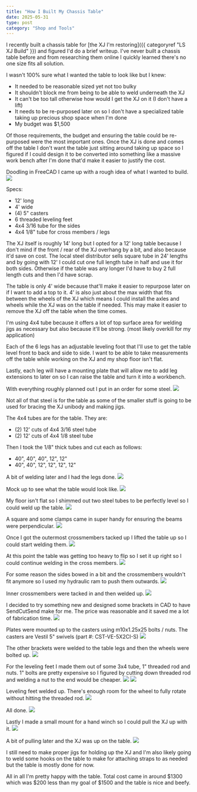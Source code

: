 ```yaml
---
title: "How I Built My Chassis Table"
date: 2025-05-31
type: post
category: "Shop and Tools"
---
```


I recently built a chassis table for [the XJ I'm restoring]({{ categoryref "LS XJ Build" }}) and figured I'd do a brief writeup. I've never built a chassis table before and from researching them online I quickly learned there's no one size fits all solution.

I wasn't 100% sure what I wanted the table to look like but I knew:

- It needed to be reasonable sized yet not too bulky
- It shouldn't block me from being to be able to weld underneath the XJ
- It can't be too tall otherwise how would I get the XJ on it (I don't have a lift)
- It needs to be re-purposed later on so I don't have a specialized table taking up precious shop space when I'm done
- My budget was $1,500

Of those requirements, the budget and ensuring the table could be re-purposed were the most important ones. Once the XJ is done and comes off the table I don't want the table just sitting around taking up space so I figured if I could design it to be converted into something like a massive work bench after I'm done that'd make it easier to justify the cost.

Doodling in FreeCAD I came up with a rough idea of what I wanted to build.
![](./images/1.png)

Specs:

- 12' long
- 4' wide
- (4) 5" casters
- 6 threaded leveling feet
- 4x4 3/16 tube for the sides
- 4x4 1/8" tube for cross members / legs

The XJ itself is roughly 14' long but I opted for a 12' long table because I don't mind if the front / rear of the XJ overhang by a bit, and also because it'd save on cost. The local steel distributor sells square tube in 24' lengths and by going with 12' I could cut one full length tube in half and use it for both sides. Otherwise if the table was any longer I'd have to buy 2 full length cuts and then I'd have scrap.

The table is only 4' wide because that'll make it easier to repurpose later on if I want to add a top to it. 4' is also just about the max width that fits between the wheels of the XJ which means I could install the axles and wheels while the XJ was on the table if needed. This may make it easier to remove the XJ off the table when the time comes.

I'm using 4x4 tube because it offers a lot of top surface area for welding jigs as necessary but also because it'll be strong. (most likely overkill for my application)

Each of the 6 legs has an adjustable leveling foot that I'll use to get the table level front to back and side to side. I want to be able to take measurements off the table while working on the XJ and my shop floor isn't flat.

Lastly, each leg will have a mounting plate that will allow me to add leg extensions to later on so I can raise the table and turn it into a workbench.

With everything roughly planned out I put in an order for some steel.
![](./images/2.jpg)

Not all of that steel is for the table as some of the smaller stuff is going to be used for bracing the XJ unibody and making jigs.

The 4x4 tubes are for the table. They are:

- (2) 12' cuts of 4x4 3/16 steel tube
- (2) 12' cuts of 4x4 1/8 steel tube

Then I took the 1/8" thick tubes and cut each as follows:

- 40", 40", 40", 12", 12"
- 40", 40", 12", 12", 12", 12"

A bit of welding later and I had the legs done.
![](./images/3.jpg)

Mock up to see what the table would look like.
![](./images/4.jpg)

My floor isn't flat so I shimmed out two steel tubes to be perfectly level so I could weld up the table.
![](./images/5.jpg)

A square and some clamps came in super handy for ensuring the beams were perpendicular.
![](./images/6.jpg)

Once I got the outermost crossmembers tacked up I lifted the table up so I could start welding them.
![](./images/7.jpg)

At this point the table was getting too heavy to flip so I set it up right so I could continue welding in the cross members.
![](./images/8.jpg)

For some reason the sides bowed in a bit and the crossmembers wouldn't fit anymore so I used my hydraulic ram to push them outwards.
![](./images/9.jpg)

Inner crossmembers were tacked in and then welded up.
![](./images/11.jpg)

I decided to try something new and designed some brackets in CAD to have SendCutSend make for me. The price was reasonable and it saved me a lot of fabrication time.
![](./images/12.jpg)

Plates were mounted up to the casters using m10x1.25x25 bolts / nuts. The casters are Vestil 5" swivels (part #: CST-VE-5X2CI-S)
![](./images/13.jpg)

The other brackets were welded to the table legs and then the wheels were bolted up.
![](./images/14.jpg)

For the leveling feet I made them out of some 3x4 tube, 1" threaded rod and nuts. 1" bolts are pretty expensive so I figured by cutting down threaded rod and welding a nut to the end would be cheaper.
![](./images/15.jpg)
![](./images/16.jpg)

Leveling feet welded up. There's enough room for the wheel to fully rotate without hitting the threaded rod.
![](./images/17.jpg)

All done.
![](./images/18.jpg)

Lastly I made a small mount for a hand winch so I could pull the XJ up with it.
![](./images/19.jpg)

A bit of pulling later and the XJ was up on the table.
![](./images/20.jpg)

I still need to make proper jigs for holding up the XJ and I'm also likely going to weld some hooks on the table to make for attaching straps to as needed but the table is mostly done for now.

All in all I'm pretty happy with the table. Total cost came in around $1300 which was $200 less than my goal of $1500 and the table is nice and beefy.
